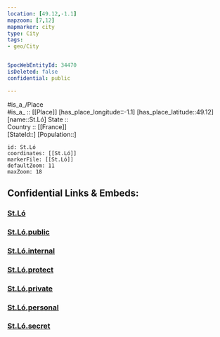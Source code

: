 ```yaml
---
location: [49.12,-1.1] 
mapzoom: [7,12] 
mapmarker: city 
type: City
tags:
- geo/City


SpocWebEntityId: 34470
isDeleted: false
confidential: public

---
```

#is_a_/Place  
#is_a_ :: [[Place]] 
[has_place_longitude::-1.1] 
[has_place_latitude::49.12] 
[name::St.Ló] 
State ::  
Country :: [[France]]  
[StateId::] 
[Population::] 



```leaflet
id: St.Ló
coordinates: [[St.Ló]] 
markerFile: [[St.Ló]] 
defaultZoom: 11 
maxZoom: 18
```


## Confidential Links & Embeds: 

### [St.Ló](/_Standards/Earth/Continent/Europe/Europe~West/France/regions~France/Normandie/departments~Normandie/Manche/communes~Manche/Saint-Lô/cities~Saint-Lô/St.Ló.md) 

### [St.Ló.public](/_public/Earth/Continent/Europe/Europe~West/France/regions~France/Normandie/departments~Normandie/Manche/communes~Manche/Saint-Lô/cities~Saint-Lô/St.Ló.public.md) 

### [St.Ló.internal](/_internal/Earth/Continent/Europe/Europe~West/France/regions~France/Normandie/departments~Normandie/Manche/communes~Manche/Saint-Lô/cities~Saint-Lô/St.Ló.internal.md) 

### [St.Ló.protect](/_protect/Earth/Continent/Europe/Europe~West/France/regions~France/Normandie/departments~Normandie/Manche/communes~Manche/Saint-Lô/cities~Saint-Lô/St.Ló.protect.md) 

### [St.Ló.private](/_private/Earth/Continent/Europe/Europe~West/France/regions~France/Normandie/departments~Normandie/Manche/communes~Manche/Saint-Lô/cities~Saint-Lô/St.Ló.private.md) 

### [St.Ló.personal](/_personal/Earth/Continent/Europe/Europe~West/France/regions~France/Normandie/departments~Normandie/Manche/communes~Manche/Saint-Lô/cities~Saint-Lô/St.Ló.personal.md) 

### [St.Ló.secret](/_secret/Earth/Continent/Europe/Europe~West/France/regions~France/Normandie/departments~Normandie/Manche/communes~Manche/Saint-Lô/cities~Saint-Lô/St.Ló.secret.md)

